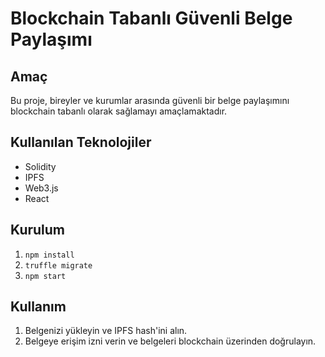 # Blockchain Tabanlı Güvenli Belge Paylaşımı

## Amaç
Bu proje, bireyler ve kurumlar arasında güvenli bir belge paylaşımını blockchain tabanlı olarak sağlamayı amaçlamaktadır.

## Kullanılan Teknolojiler
- Solidity
- IPFS
- Web3.js
- React

## Kurulum
1. `npm install`
2. `truffle migrate`
3. `npm start`

## Kullanım
1. Belgenizi yükleyin ve IPFS hash'ini alın.
2. Belgeye erişim izni verin ve belgeleri blockchain üzerinden doğrulayın.

